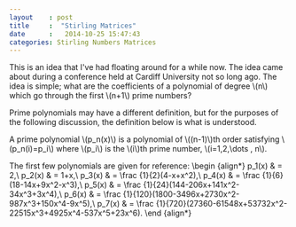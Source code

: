 ```yaml
---
layout    : post
title     :  "Stirling Matrices"
date      :   2014-10-25 15:47:43
categories: Stirling Numbers Matrices
---
```

This is an idea that I've had floating around for a while now. The idea came about during a conference held at Cardiff University
not so long ago. The idea is simple; what are the coefficients of a polynomial of degree \\(n\\) which go through the first \\(n+1\\) prime numbers? 

Prime polynomials may have a different definition, but for the purposes of the following discussion, the definition below is what is understood.

A prime polynomial \\(p\_n(x)\\) is a polynomial of \\((n-1)\\)th order satisfying \\(p\_n(i)=p\_i\\) where \\(p\_i\\) is the \\(i\\)th prime number, \\(i=1,2,\dots , n\\).

The first few polynomials are given for reference:
\begin {align*}
p_1(x) & = 2,\\
p_2(x) & = 1+x,\\
p_3(x) & = \frac {1}{2}(4-x+x^2),\\
p_4(x) & = \frac {1}{6}(18-14x+9x^2-x^3),\\
p_5(x) & = \frac {1}{24}(144-206x+141x^2-34x^3+3x^4),\\
p_6(x) & = \frac {1}{120}(1800-3496x+2730x^2-987x^3+150x^4-9x^5),\\
p_7(x) & = \frac {1}{720}(27360-61548x+53732x^2-22515x^3+4925x^4-537x^5+23x^6).
\end {align*}
